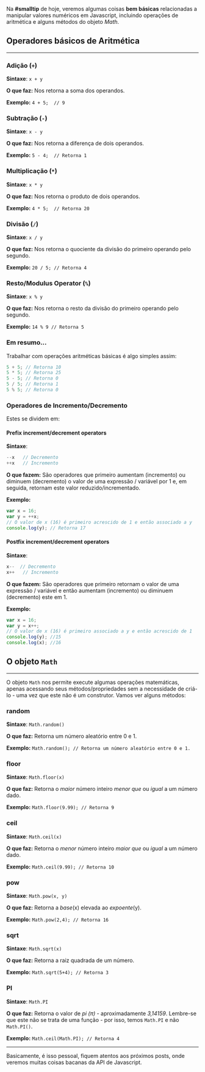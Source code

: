 Na **#smalltip** de hoje, veremos algumas coisas **bem básicas** relacionadas a manipular valores numéricos em Javascript, incluindo operações de aritmética e alguns métodos do objeto *Math*.

## Operadores básicos de Aritmética

---

### Adição (`+`)

**Sintaxe**: `x + y`

**O que faz:** Nos retorna a soma dos operandos.

**Exemplo:** `4 + 5;  // 9`

### Subtração (`-`)

**Sintaxe**: `x - y`

**O que faz:** Nos retorna a diferença de dois operandos.

**Exemplo:** `5 - 4;  // Retorna 1`

### Multiplicação (`*`)

**Sintaxe**: `x * y`

**O que faz:** Nos retorna o produto de dois operandos.

**Exemplo:** `4 * 5;  // Retorna 20`

### Divisão (`/`)

**Sintaxe**: `x / y`

**O que faz:** Nos retorna o quociente da divisão do primeiro operando pelo segundo.

**Exemplo:** `20 / 5; // Retorna 4`

### Resto/Modulus Operator (`%`)

**Sintaxe**: `x % y`

**O que faz:** Nos retorna o resto da divisão do primeiro operando pelo segundo.

**Exemplo:** `14 % 9 // Retorna 5`

### Em resumo...

Trabalhar com operações aritméticas básicas é algo simples assim:

```js
5 + 5; // Retorna 10
5 * 5; // Retorna 25
5 - 5; // Retorna 0
5 / 5; // Retorna 1
5 % 5; // Retorna 0
```

### Operadores de Incremento/Decremento

Estes se dividem em:

#### Prefix increment/decrement operators

**Sintaxe**:
```js
--x   // Decremento
++x   // Incremento
```

**O que fazem:** São operadores que primeiro aumentam (incremento) ou diminuem (decremento) o valor de uma expressão / variável por 1 e, em seguida, retornam este valor reduzido/incrementado.

**Exemplo:**
```js
var x = 16;
var y = ++x;
// O valor de x (16) é primeiro acrescido de 1 e então associado a y
console.log(y); // Retorna 17
```

#### Postfix increment/decrement operators

**Sintaxe**:
```js
x--  // Decremento
x++   // Incremento
```

**O que fazem:** São operadores que primeiro retornam o valor de uma expressão / variável e então aumentam (incremento) ou diminuem (decremento) este em 1.

**Exemplo:**
```js
var x = 16;
var y = x++;
// O valor de x (16) é primeiro associado a y e então acrescido de 1
console.log(y); //15
console.log(x); //16
```

## O objeto `Math`

---

O objeto `Math` nos permite execute algumas operações matemáticas, apenas acessando seus métodos/propriedades sem a necessidade de criá-lo - uma vez que este não é um construtor. Vamos ver alguns métodos:

### random

**Sintaxe**: `Math.random()`

**O que faz:** Retorna um número aleatório entre 0 e 1.

**Exemplo:** `Math.random(); // Retorna um número aleatório entre 0 e 1.`

### floor


**Sintaxe**: `Math.floor(x)`

**O que faz:** Retorna o *maior* número inteiro *menor que* ou *igual* a um número dado.

**Exemplo:** `Math.floor(9.99); // Retorna 9`

### ceil


**Sintaxe**: `Math.ceil(x)`

**O que faz:** Retorna o *menor* número inteiro *maior que* ou *igual* a um número dado.

**Exemplo:** `Math.ceil(9.99); // Retorna 10`

### pow

**Sintaxe**: `Math.pow(x, y)`

**O que faz:** Retorna a *base*(x) elevada ao *expoente*(y).

**Exemplo:** `Math.pow(2,4); // Retorna 16`

### sqrt

**Sintaxe**: `Math.sqrt(x)`

**O que faz:** Retorna a raiz quadrada de um número.

**Exemplo:** `Math.sqrt(5+4); // Retorna 3`

### PI

**Sintaxe**: `Math.PI`

**O que faz:** Retorna o valor de *pi (π)* - aproximadamente *3,14159*. Lembre-se que este não se trata de uma função - por isso, temos `Math.PI` e não `Math.PI()`.

**Exemplo:** `Math.ceil(Math.PI); // Retorna 4`

---

Basicamente, é isso pessoal, fiquem atentos aos próximos posts, onde veremos muitas coisas bacanas da API de Javascript.
